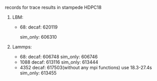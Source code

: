 records for trace results in stampede  HDPC18

1. LBM:
    * 68:
        decaf:
           620119
            
        sim_only:
           606310

2. Lammps:
    * 68:
        decaf:
           606748 
        sim_only:
            606746
    * 1088
        decaf: 
            613116
        sim_only:
            613444
    * 4352
        decaf: 
            617503(without any mpi functions)
                use 18.3-27.4s
        sim_only:
            613455
            


    
    


